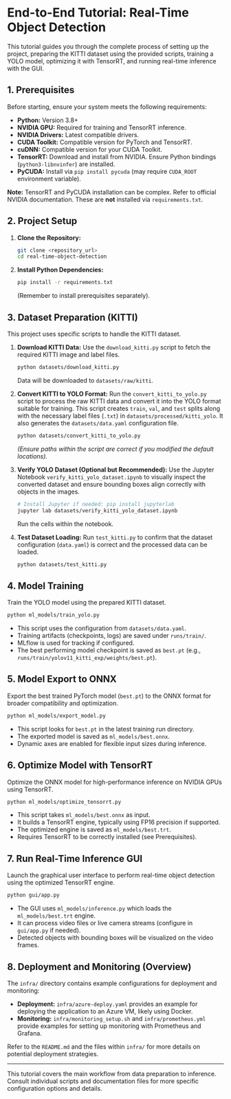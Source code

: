 # End-to-End Tutorial: Real-Time Object Detection

This tutorial guides you through the complete process of setting up the project, preparing the KITTI dataset using the provided scripts, training a YOLO model, optimizing it with TensorRT, and running real-time inference with the GUI.

## 1. Prerequisites

Before starting, ensure your system meets the following requirements:

* **Python:** Version 3.8+
* **NVIDIA GPU:** Required for training and TensorRT inference.
* **NVIDIA Drivers:** Latest compatible drivers.
* **CUDA Toolkit:** Compatible version for PyTorch and TensorRT.
* **cuDNN:** Compatible version for your CUDA Toolkit.
* **TensorRT:** Download and install from NVIDIA. Ensure Python bindings (`python3-libnvinfer`) are installed.
* **PyCUDA:** Install via `pip install pycuda` (may require `CUDA_ROOT` environment variable).

**Note:** TensorRT and PyCUDA installation can be complex. Refer to official NVIDIA documentation. These are **not** installed via `requirements.txt`.

## 2. Project Setup

1. **Clone the Repository:**

    ```bash
    git clone <repository_url>
    cd real-time-object-detection
    ```

2. **Install Python Dependencies:**

    ```bash
    pip install -r requirements.txt
    ```

    (Remember to install prerequisites separately).

## 3. Dataset Preparation (KITTI)

This project uses specific scripts to handle the KITTI dataset.

1. **Download KITTI Data:**
    Use the `download_kitti.py` script to fetch the required KITTI image and label files.

    ```bash
    python datasets/download_kitti.py
    ```

    Data will be downloaded to `datasets/raw/kitti`.

2. **Convert KITTI to YOLO Format:**
    Run the `convert_kitti_to_yolo.py` script to process the raw KITTI data and convert it into the YOLO format suitable for training. This script creates `train`, `val`, and `test` splits along with the necessary label files (`.txt`) in `datasets/processed/kitti_yolo`. It also generates the `datasets/data.yaml` configuration file.

    ```bash
    python datasets/convert_kitti_to_yolo.py
    ```

    *(Ensure paths within the script are correct if you modified the default locations).*

3. **Verify YOLO Dataset (Optional but Recommended):**
    Use the Jupyter Notebook `verify_kitti_yolo_dataset.ipynb` to visually inspect the converted dataset and ensure bounding boxes align correctly with objects in the images.

    ```bash
    # Install Jupyter if needed: pip install jupyterlab
    jupyter lab datasets/verify_kitti_yolo_dataset.ipynb
    ```

    Run the cells within the notebook.

4. **Test Dataset Loading:**
    Run `test_kitti.py` to confirm that the dataset configuration (`data.yaml`) is correct and the processed data can be loaded.

    ```bash
    python datasets/test_kitti.py
    ```

## 4. Model Training

Train the YOLO model using the prepared KITTI dataset.

```bash
python ml_models/train_yolo.py
```

* This script uses the configuration from `datasets/data.yaml`.
* Training artifacts (checkpoints, logs) are saved under `runs/train/`.
* MLflow is used for tracking if configured.
* The best performing model checkpoint is saved as `best.pt` (e.g., `runs/train/yolov11_kitti_exp/weights/best.pt`).

## 5. Model Export to ONNX

Export the best trained PyTorch model (`best.pt`) to the ONNX format for broader compatibility and optimization.

```bash
python ml_models/export_model.py
```

* This script looks for `best.pt` in the latest training run directory.
* The exported model is saved as `ml_models/best.onnx`.
* Dynamic axes are enabled for flexible input sizes during inference.

## 6. Optimize Model with TensorRT

Optimize the ONNX model for high-performance inference on NVIDIA GPUs using TensorRT.

```bash
python ml_models/optimize_tensorrt.py
```

* This script takes `ml_models/best.onnx` as input.
* It builds a TensorRT engine, typically using FP16 precision if supported.
* The optimized engine is saved as `ml_models/best.trt`.
* Requires TensorRT to be correctly installed (see Prerequisites).

## 7. Run Real-Time Inference GUI

Launch the graphical user interface to perform real-time object detection using the optimized TensorRT engine.

```bash
python gui/app.py
```

* The GUI uses `ml_models/inference.py` which loads the `ml_models/best.trt` engine.
* It can process video files or live camera streams (configure in `gui/app.py` if needed).
* Detected objects with bounding boxes will be visualized on the video frames.

## 8. Deployment and Monitoring (Overview)

The `infra/` directory contains example configurations for deployment and monitoring:

* **Deployment:** `infra/azure-deploy.yaml` provides an example for deploying the application to an Azure VM, likely using Docker.
* **Monitoring:** `infra/monitoring_setup.sh` and `infra/prometheus.yml` provide examples for setting up monitoring with Prometheus and Grafana.

Refer to the `README.md` and the files within `infra/` for more details on potential deployment strategies.

---

This tutorial covers the main workflow from data preparation to inference. Consult individual scripts and documentation files for more specific configuration options and details.
